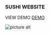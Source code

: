 ### SUSHI WEBSITE 

VIEW DEMO [DEMO](https://sushi-ernazar.netlify.app/)

![picture alt](https://sushi-ernazar.netlify.app/img/popup-4.jpeg "Title is optional")
